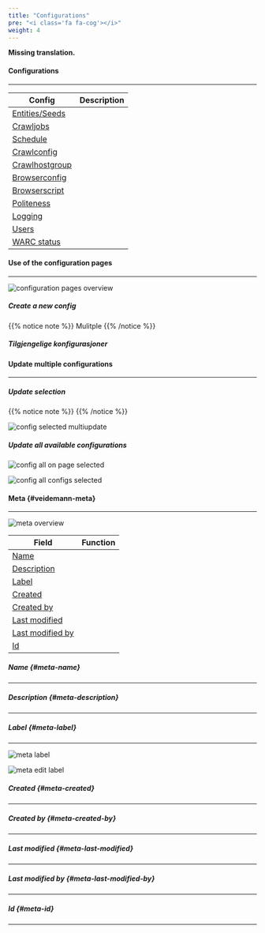 ```yaml
---
title: "Configurations"
pre: "<i class='fa fa-cog'></i>"
weight: 4
---
```


**Missing translation.**


#### Configurations
--------------------  

Config                                 | Description
---------------------------------------|--------------------------------------------------------------------------------
[Entities/Seeds](entities-and-seeds)   |  
[Crawljobs](crawljob)                  | 
[Schedule](schedule)                   | 
[Crawlconfig](crawlconfig)             | 
[Crawlhostgroup](crawlhostgroupconfig) |  
[Browserconfig](browserconfig)         |  
[Browserscript](browserscript)         | 
[Politeness](politenessconfig)         | 
[Logging](logging)                     | 
[Users](users)                         | 
[WARC status](warcstatus)              | 


#### Use of the configuration pages
----------------------------------

![configuration pages overview](/img/config/veidemann_dashboard_configuration_pages_overview.png)  

##### Create a new config

{{% notice note %}}
Mulitple
{{% /notice %}}


##### Tilgjengelige konfigurasjoner


#### Update multiple configurations
------------------------------------------

##### Update selection

{{% notice note %}}
{{% /notice %}}

![config selected multiupdate](/img/config/veidemann_dashboard_configuration_selected_multiupdate.png)


##### Update all available configurations


![config all on page selected](/img/config/veidemann_dashboard_all_configs_on_page_selected.png)

![config all configs selected](/img/config/veidemann_dashboard_all_configs_selected.png)


#### Meta {#veidemann-meta}
----------

![meta overview](/img/config/veidemann_dashboard_meta_overview.png)  


Field                                       | Function
--------------------------------------------| -----------------------------------------------------------------------------
[Name](#meta-name)                          | 
[Description](#meta-description)            | 
[Label](#meta-label)                        | 
[Created](#meta-created)                    | 
[Created by](#meta-created-by)              | 
[Last modified](#meta-last-modified)        | 
[Last modified by](#meta-last-modiefied-by) | 
[Id](#meta-id)                              | 


##### Name {#meta-name}
----------------------

##### Description {#meta-description}
------------------------------------

##### Label {#meta-label}
------------------------

![meta label](/img/config/veidemann_dashboard_meta_label.png)


![meta edit label](/img/config/veidemann_dashboard_meta_edit_label.png)

##### Created {#meta-created}
------------------------------
  
##### Created by {#meta-created-by}
------------------------------------

##### Last modified {#meta-last-modified}
--------------------------------------
      
##### Last modified by {#meta-last-modified-by}
--------------------------------------------

##### Id {#meta-id}
-------------------
